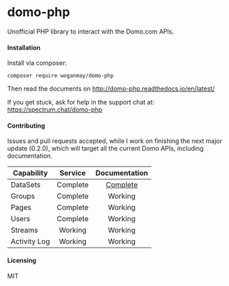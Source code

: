 # domo-php

Unofficial PHP library to interact with the Domo.com APIs.

#### Installation

Install via composer:

    composer require woganmay/domo-php
    
Then read the documents on http://domo-php.readthedocs.io/en/latest/

If you get stuck, ask for help in the support chat at: https://spectrum.chat/domo-php
   
#### Contributing

Issues and pull requests accepted, while I work on finishing the next major update (0.2.0), which will target all the current Domo APIs, including documentation.

| Capability | Service | Documentation |
| --- | :---: | :---: |
| DataSets     | Complete | [Complete](http://domo-php.readthedocs.io/en/latest/services.html#datasets) |
| Groups       | Complete | Working |
| Pages        | Complete | Working |
| Users        | Complete | Working |
| Streams      | Working  | Working |
| Activity Log | Working  | Working |

#### Licensing

MIT